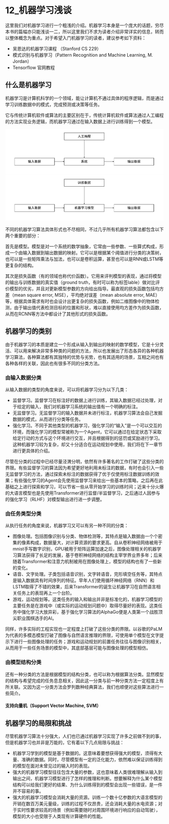 # 12_机器学习浅谈

这里我们对机器学习进行一个粗浅的介绍。机器学习本身是一个庞大的话题，穷尽本书的篇幅亦只能浅谈一二，所以这里我们不求为读者介绍非常详实的信息，转而以整体概念为重点。对于希望入门机器学习的读者，建议参考如下资料：

* 吴恩达的机器学习课程 （Stanford CS 229）
* 模式识别与机器学习（Pattern Recognition and Machine Learning, M. Jordan）
* Tensorflow 官网教程

## 什么是机器学习

机器学习是计算机科学的一个领域，能让计算机不通过具体的程序逻辑，而是通过学习训练数据中的模式，完成预测或决策等任务。

它与传统计算机软件或算法的主要区别在于，传统计算机软件或算法通过人工编程的方法实现业务逻辑，而机器学习通过在输入数据上进行训练得到一个模型。

<img src="ml/trad_sys.jpg" width=600px />

<img src="ml/ml.jpg" width=600px />


不同的机器学习算法具体形式也不尽相同，不过几乎所有机器学习算法都包含以下两个重要的部分：

首先是模型。模型是对一个系统的数学抽象，它常由一些参数、一些算式构成，形成一个由输入数据到输出数据的映射。它可以是根据某个阈值进行分类的决策树，也可以是一些矩阵乘法与加法，也可以是卷积运算，甚至也可以是RNN或LSTM等更复杂的结构。

其次是损失函数（有的领域也称代价函数）。它用来评判模型的表现，通过将模型的输出与训练数据的真实值（ground truth，有时可以称为标签lable）做对比评价模型的优劣，并且对更新模型参数的方向给出指导。最直观的损失函数包括均方差（mean square error, MSE），平均绝对误差（mean absolute error, MAE）等，根据具体需求有时也会设计出更复杂的损失函数，例如二维图像中的物体检测，由于输出值代表检测目标的位置和形状，难以直接使用均方差作为损失函数，从而在RCNN等方法中都设计了其他形式的损失函数。

## 机器学习的类别

由于机器学习的本质是建立一个形成从输入到输出的映射的数学模型，它是十分灵活、可以用来解决非常多种类的问题的方法，所以也发展出了形态各异的各种机器学习算法，各种算法都有其独特的优势与劣势，也有其适用的场景，互相之间也有各种各样的关联，因此也有很多不同的分类方法。

### 由输入数据分类

从输入数据的类型的角度来说，可以将机器学习分为以下几类：

* 监督学习。监督学习在标注好的数据上进行训练，其输入数据已经过处理，对于给定的输入，我们对机器学习系统的输出值有一个明确的标注。
* 无监督学习。无监督学习的输入数据并未进行标注，机器学习算法会自己发掘数据的模式，从而进行分类等任务。
* 强化学习。不同于其他类型的机器学习，强化学习的“输入”是一个可以交互的环境，而强化学习的模型常被称为一个Agent，它可以通过在给定状态下采取给定行动的方式与这个环境进行交互，并且根据得到的惩罚或奖励进行学习。这种机器学习较为复杂，却又十分适合在运动规划中使用，我们将在下一章节进行更具体的介绍。

尽管在分类的过程中已经尽量泾渭分明，依然有许多著名的工作打破了这些分类的界限。有些监督学习的算法因为希望更好地利用未标注的数据，有时也会引入一些无监督学习的方法，通过探索未标注的数据获得了优于仅使用标注数据训练的效果；有些强化学习的Agent会先使用监督学习来给出一些基本的策略，之后再在此基础之上进行探索和学习，可以节省一些从零开始学习的训练时间；近来十分火爆的大语言模型也是先使用Transformer进行监督/半监督学习，之后通过人因参与的强化学习（RLHF）对模型输出进行进一步调整。

### 由任务类型分类

从执行任务的角度来说，机器学习又可以有另一种不同的分类：

* 图像处理。包括图像识别与分类、物体检测等，其特点是输入数据由一个个密集的像素构成，数据量大，对计算资源的要求更高。自从卷积神经网络被用于mnist手写数字识别，GPU被用于矩阵运算加速之后，图像处理相关的机器学习算法获得了长足的发展，基于卷积神经网络的结构主宰学界业界多年；后来随着Transformer和注意力机制被用在图像处理上，模型的结构也有了一些新的变化。
* 语音、文字处理。子类包括语音识别，文字转语音，完形填空任务等，其特点是输入数据具有时间序列的特征。早年人们使用循环神经网络（RNN）和LSTM取得了不错的效果，后来Transformer的诞生让机器学习在自然语言相关任务上的表现再上一个台阶。
* 游戏，运动规划等。这类任务的输入和输出并非是标准化的，机器学习模型的主要任务是在游戏中（或实际的运动规划问题中）取得尽量好的表现。这类任务中强化学习大放异彩，基于强化学习算法的AlphaGo便是人类第一个战胜顶尖职业围棋选手的AI。

同样，许多实际的工程实现也一定程度上打破了这些分类的界限。以谷歌的PaLM为代表的多模态模型打破了图像与自然语言推理的界限，可使用单个模型在文字提示下进行一些图像处理的任务；游戏和运动规划的前置任务往往与图像识别相关，从而用于一些任务场景的模型中，其底部基层可能与图像处理的模型相仿。

### 由模型结构分类

还有一种分类的方法是根据模型的结构分类，也可以称为根据算法分类。显然模型的结构与希望完成的任务息息相关，因此这一分类与前一种分类方法一定程度上有所关联。又因为这一分类方法会罗列数种经典算法，我们也顺便对这些算法进行一些简介。

#### 支持向量机（Support Vector Machine, SVM）



## 机器学习的局限和挑战

尽管机器学习算法十分强大，人们也已通过机器学习实现了许多之前做不到的事，但是机器学习也并非是万能的，它有着以下几点局限与挑战：

* 机器学习学到的模型是基于数据的。这意味着要想获得强大的模型，须得有大量、准确的数据。同时，尽管模型有一定的泛化能力，依然难以保证训练得到的模型在面对未曾见过的输入时的表现。
* 强大的机器学习模型往往包含大量的参数，这也意味着人类很难理解从输入到输出之间，机器学习模型进行了怎样的推理和判断。想要解释为什么某个模型结构可以给我们更好的结果、为什么训练得到的模型会出现一些错误，是一件并不容易的事。
* 强大的机器学习模型会消耗大量的资源。训练一个数十亿参数的大语言模型的开销在数百万美元量级，训练的过程不仅昂贵，还会消耗大量的水电资源；对于实时性要求较高的场景（例如需要随时对周围环境进行响应的自动驾驶），模型的大小也受限于人类现有计算硬件的性能。
